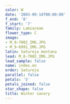 ```yaml
---
color: W
date: '2003-09-14T00:00:00'
f_end: '8'
f_start: '7'
family: Lamiaceae
flower_type: C
image:
- M_0-7002_IMG.JPG
- M_9-6991_IMG.JPG
latin: Satureja montana
lead: M_0-7002_IMG.JPG
lead_sample: false
name: index.en
order: Satureja
parallel: false
petals: '5'
petals_joined: false
star_shape: false
title: Winter savory
---
```

